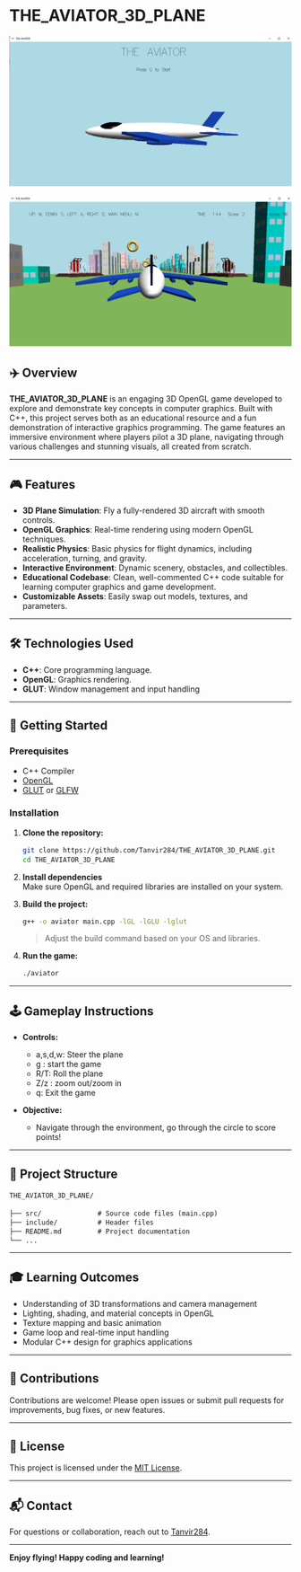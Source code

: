 # THE_AVIATOR_3D_PLANE

![The Aviator 3D Plane Home page ](https://github.com/Tanvir284/THE_AVIATOR_3D_PLANE/blob/main/image.png) 

![The Surface with The Shaheed Minar ](https://github.com/Tanvir284/THE_AVIATOR_3D_PLANE/blob/main/image3.png) 
## ✈️ Overview

**THE_AVIATOR_3D_PLANE** is an engaging 3D OpenGL game developed to explore and demonstrate key concepts in computer graphics. Built with C++, this project serves both as an educational resource and a fun demonstration of interactive graphics programming. The game features an immersive environment where players pilot a 3D plane, navigating through various challenges and stunning visuals, all created from scratch.

---

## 🎮 Features

- **3D Plane Simulation**: Fly a fully-rendered 3D aircraft with smooth controls.
- **OpenGL Graphics**: Real-time rendering using modern OpenGL techniques.
- **Realistic Physics**: Basic physics for flight dynamics, including acceleration, turning, and gravity.
- **Interactive Environment**: Dynamic scenery, obstacles, and collectibles.
- **Educational Codebase**: Clean, well-commented C++ code suitable for learning computer graphics and game development.
- **Customizable Assets**: Easily swap out models, textures, and parameters.

---

## 🛠️ Technologies Used

- **C++**: Core programming language.
- **OpenGL**: Graphics rendering.
- **GLUT**: Window management and input handling 
---

## 🚀 Getting Started

### Prerequisites

- C++ Compiler
- [OpenGL](https://www.opengl.org/)
- [GLUT](https://www.opengl.org/resources/libraries/glut/) or [GLFW](https://www.glfw.org/) 



### Installation

1. **Clone the repository:**
   ```bash
   git clone https://github.com/Tanvir284/THE_AVIATOR_3D_PLANE.git
   cd THE_AVIATOR_3D_PLANE
   ```

2. **Install dependencies**  
   Make sure OpenGL and required libraries are installed on your system.

3. **Build the project:**
   ```bash
   g++ -o aviator main.cpp -lGL -lGLU -lglut
   ```
   > Adjust the build command based on your OS and libraries.

4. **Run the game:**
   ```bash
   ./aviator
   ```

---

## 🕹️ Gameplay Instructions

- **Controls:**
  -  a,s,d,w: Steer the plane
  - g : start the game 
  - R/T: Roll the plane
  - Z/z : zoom out/zoom in
  - q: Exit the game

- **Objective:**
  - Navigate through the environment, go through the circle  to score points!

---

## 📁 Project Structure

```
THE_AVIATOR_3D_PLANE/

├── src/              # Source code files (main.cpp)
├── include/          # Header files
├── README.md         # Project documentation
└── ...
```

---

## 🎓 Learning Outcomes

- Understanding of 3D transformations and camera management
- Lighting, shading, and material concepts in OpenGL
- Texture mapping and basic animation
- Game loop and real-time input handling
- Modular C++ design for graphics applications

---

## 🙌 Contributions

Contributions are welcome! Please open issues or submit pull requests for improvements, bug fixes, or new features.

---

## 📄 License

This project is licensed under the [MIT License](LICENSE).

---

## 📬 Contact

For questions or collaboration, reach out to [Tanvir284](https://github.com/Tanvir284).

---

**Enjoy flying! Happy coding and learning!**
